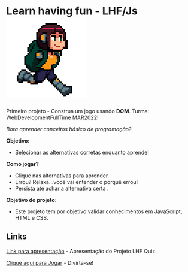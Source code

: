 

# Learn having fun - LHF/Js ![](./assets/gif%20pingo.gif)

Primeiro projeto - Construa um jogo usando **DOM**. 
Turma: WebDevelopmentFullTime MAR2022!

*Bora aprender conceitos básico de programação?*

**Objetivo:**
 - Selecionar as alternativas corretas enquanto aprende!

**Como jogar?**
- Clique nas alternativas para aprender. 
- Errou? Relaxa...você vai entender o porquê errou!
- Persista até achar a alternativa certa .

**Objetivo do projeto:**
- Este projeto tem por objetivo validar conhecimentos em JavaScript, HTML e CSS. 

## Links

[Link para apresentação](https://prezi.com/view/XQoP52BRzxxInUM2sV3X/) - Apresentação do Projeto LHF Quiz.

[Clique aqui para Jogar](https://gianlcavalini.github.io/Project1---LHF/) - Divirta-se!

